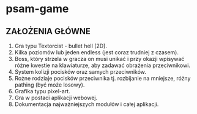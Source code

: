 # psam-game

## ZAŁOŻENIA GŁÓWNE

1. Gra typu Textorcist - bullet hell [2D].
2. Kilka poziomów lub jeden endless (jest coraz trudniej z czasem).
3. Boss, który strzela w gracza on musi unikać i przy okazji wpisywać różne kwestie na klawiaturze, aby zadawać obrażenia przeciwnikowi.
4. System kolizji pocisków oraz samych przeciwników. 
5. Rożne rodziaje pocisków przeciwnika tj. rozbijanie na mniejsze, różny pathing (być może losowy).
6. Grafika typu pixel-art.
7. Gra w postaci aplikacji webowej.
8. Dokumentacja najważniejszych modułów i całej aplikacji.
